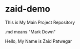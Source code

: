 # zaid-demo
This is My Main Project Repository

.md means "Mark Down"

Hello,
My Name is Zaid Patwegar
